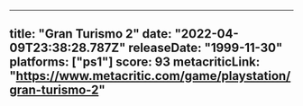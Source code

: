 
---
title: "Gran Turismo 2"
date: "2022-04-09T23:38:28.787Z"
releaseDate: "1999-11-30"
platforms: ["ps1"]
score: 93
metacriticLink: "https://www.metacritic.com/game/playstation/gran-turismo-2"
---

